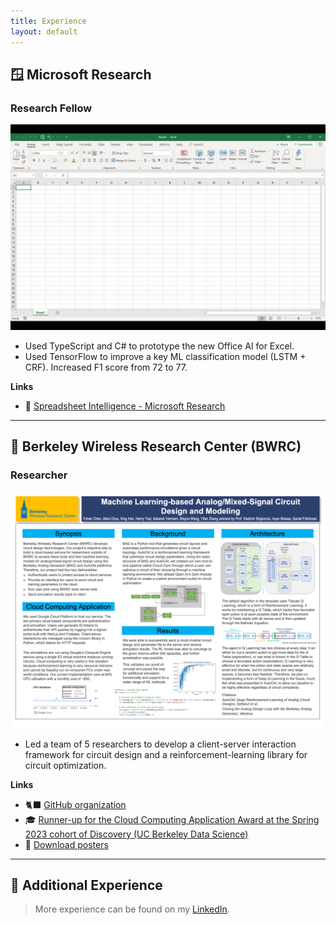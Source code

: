 ```yaml
---
title: Experience
layout: default
---
```


## 🪟 Microsoft Research

### Research Fellow

![Spreadsheet Intelligence](assets/images/Spreadsheet_Intelligence.gif)

- Used TypeScript and C# to prototype the new Office AI for Excel.
- Used TensorFlow to improve a key ML classification model (LSTM + CRF). Increased F1 score from 72 to 77.

**Links**

- 🔭 [Spreadsheet Intelligence - Microsoft Research](https://www.microsoft.com/en-us/research/project/spreadsheet-intelligence/ "Spreadsheet Intelligence")

---

## 💫 Berkeley Wireless Research Center (BWRC)

### Researcher

<!-- <iframe src="https://cktgym-1.web.app/" title="CktGym" width="100%" height="500" allowfullscreen></iframe> -->

![Poster](assets/images/AMS_ML_Poster.png)

- Led a team of 5 researchers to develop a client-server interaction framework for circuit design and a reinforcement-learning library for circuit optimization.

**Links**

- 🐈‍⬛ [GitHub organization](https://github.com/BWRC-AMS-ML-Discovery "BWRC-AMS-ML-Discovery")
- 🎓 [Runner-up for the Cloud Computing Application Award at the Spring 2023 cohort of Discovery (UC Berkeley Data Science)](https://data.berkeley.edu/spring-2023-data-science-discovery-showcase-highlights "Spring 2023 Data Science Discovery Showcase Highlights")
- 📂 [Download posters](https://drive.google.com/drive/folders/1b1sjmVJH7EwcdUiGcZRs_Y35F_5HFe8X "Posters")

---

## 👔 Additional Experience

> More experience can be found on my [LinkedIn](https://www.linkedin.com/in/kingh0730/ "Shangdian (King) Han").
